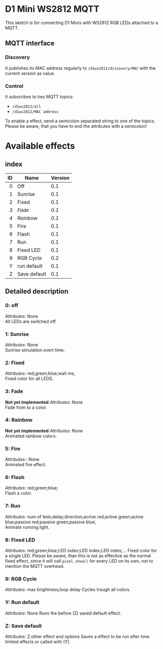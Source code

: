 # D1 Mini WS2812 MQTT
This sketch is for connecting D1 Minis with WS2812 RGB LEDs attached to a MQTT.

## MQTT interface
### Discovery
It publishes its MAC address regularly to `/d1ws2812/discovery/MAC` with the
current version as value.

### Control
It subscribes to two MQTT topics:
* `/d1ws2812/all`
* `/d1ws2812/MAC address`

To enable a effect, send a semicolon separated string to one of the topics.
Please be aware, that you have to end the attributes with a semicolon!

# Available effects
## index
| ID | Name         | Version |
|---:|--------------|---------|
|  0 | Off          | 0.1     |
|  1 | Sunrise      | 0.1     |
|  2 | Fixed        | 0.1     |
| *3*| *Fade*       | *0.1*   |
| *4*|*Rainbow*     | *0.1*   |
|  5 | Fire         | 0.1     |
|  6 | Flash        | 0.1     |
|  7 | Run          | 0.1     |
|  8 | Fixed LED    | 0.1     |
|  9 | RGB Cycle    | 0.2     |
|  Y | run default  | 0.1     |
|  Z | Save default | 0.1     |


## Detailed description
### 0: off
*Attributes:* None  
All LEDs are switched off.

### 1: Sunrise
*Attributes:* None  
Sunrise simulation overt time.

### 2: Fixed
*Attributes:*  red;green;blue;wait ms;  
Fixed color for all LEDS.

### 3: Fade
**Not yet implemented**
*Attributes:* None  
Fade from to a color.

### 4: Rainbow
**Not yet implemented**
*Attributes:* None  
Animated rainbow colors.

### 5: Fire
*Attributes:*: None  
Animated fire effect.

### 6: Flash
*Attributes:* red;green;blue;  
Flash a color.

### 7: Run
*Attributes:* num of leds;delay;direction;acrive red;active green;active blue;passive red;passive green;passive blue;  
Animate running light.

### 8: Fixed LED
*Attributes:* red;green;blue;LED index;LED index;LED index;...
Fixed color for a single LED. Please be aware, than this is not as effective as the normal fixed effect, since it will call `pixel.show()` for every LED on its own, not to mention the MQTT overhead.

### 9: RGB Cycle
*Attributes:* max brightness;loop delay
Cycles trough all colors.

### Y: Run default
*Attributes:* None
Runs the before (Z) saved default effect.

### Z: Save default
*Attributes:* Z;other effect and options
Saves a effect to be run after time limited effects or called with (Y).
